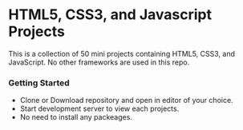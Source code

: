 # HTML5, CSS3, and Javascript Projects
 
This is a collection of 50 mini projects containing HTML5, CSS3, and JavaScript. No other frameworks are used in this repo.

### Getting Started 

- Clone or Download repository and open in editor of your choice. 
- Start development server to view each projects.
- No need to install any packeages. 
